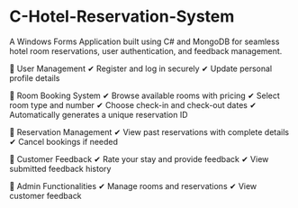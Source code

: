 # C-Hotel-Reservation-System

A Windows Forms Application built using C# and MongoDB for seamless hotel room reservations, user authentication, and feedback management.

🔹 User Management
✔ Register and log in securely
✔ Update personal profile details

🔹 Room Booking System
✔ Browse available rooms with pricing
✔ Select room type and number
✔ Choose check-in and check-out dates
✔ Automatically generates a unique reservation ID

🔹 Reservation Management
✔ View past reservations with complete details
✔ Cancel bookings if needed

🔹 Customer Feedback
✔ Rate your stay and provide feedback
✔ View submitted feedback history

🔹 Admin Functionalities
✔ Manage rooms and reservations
✔ View customer feedback
